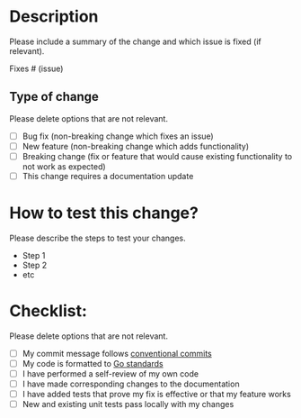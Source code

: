 # Description

Please include a summary of the change and which issue is fixed (if relevant).

Fixes # (issue)

## Type of change

Please delete options that are not relevant.

- [ ] Bug fix (non-breaking change which fixes an issue)
- [ ] New feature (non-breaking change which adds functionality)
- [ ] Breaking change (fix or feature that would cause existing functionality to not work as expected)
- [ ] This change requires a documentation update

# How to test this change?

Please describe the steps to test your changes.

- Step 1
- Step 2
- etc


# Checklist:

Please delete options that are not relevant.

- [ ] My commit message follows [conventional commits](https://www.conventionalcommits.org/en/v1.0.0/)
- [ ] My code is formatted to [Go standards](https://go.dev/blog/gofmt)
- [ ] I have performed a self-review of my own code
- [ ] I have made corresponding changes to the documentation
- [ ] I have added tests that prove my fix is effective or that my feature works
- [ ] New and existing unit tests pass locally with my changes